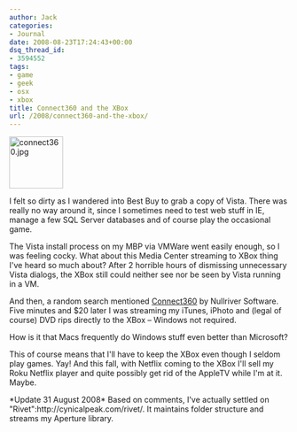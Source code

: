 ```yaml
---
author: Jack
categories:
- Journal
date: 2008-08-23T17:24:43+00:00
dsq_thread_id:
- 3594552
tags:
- game
- geek
- osx
- xbox
title: Connect360 and the XBox
url: /2008/connect360-and-the-xbox/
---
```


<img src="http://baty.net/files/connect360.jpg" alt="connect360.jpg" border="0" width="97" height="94" />

I felt so dirty as I wandered into Best Buy to grab a copy of Vista. There was really no way around it, since I sometimes need to test web stuff in IE, manage a few SQL Server databases and of course play the occasional game.

The Vista install process on my MBP via VMWare went easily enough, so I was feeling cocky. What about this Media Center streaming to XBox thing I've heard so much about? After 2 horrible hours of dismissing unnecessary Vista dialogs, the XBox still could neither see nor be seen by Vista running in a VM.

And then, a random search mentioned [Connect360][1] by Nullriver Software. Five minutes and $20 later I was streaming my iTunes, iPhoto and (legal of course) DVD rips directly to the XBox &#8211; Windows not required.

How is it that Macs frequently do Windows stuff even better than Microsoft?

This of course means that I'll have to keep the XBox even though I seldom play games. Yay! And this fall, with Netflix coming to the XBox I'll sell my Roku Netflix player and quite possibly get rid of the AppleTV while I'm at it. Maybe.

<p class="alert">
  *Update 31 August 2008* Based on comments, I've actually settled on "Rivet":http://cynicalpeak.com/rivet/. It maintains folder structure and streams my Aperture library.
</p>

 [1]: http://www.nullriver.com/products/connect360